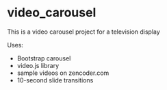 video_carousel
==============

This is a video carousel project for a television display

Uses:
* Bootstrap carousel
* video.js library
* sample videos on zencoder.com
* 10-second slide transitions

